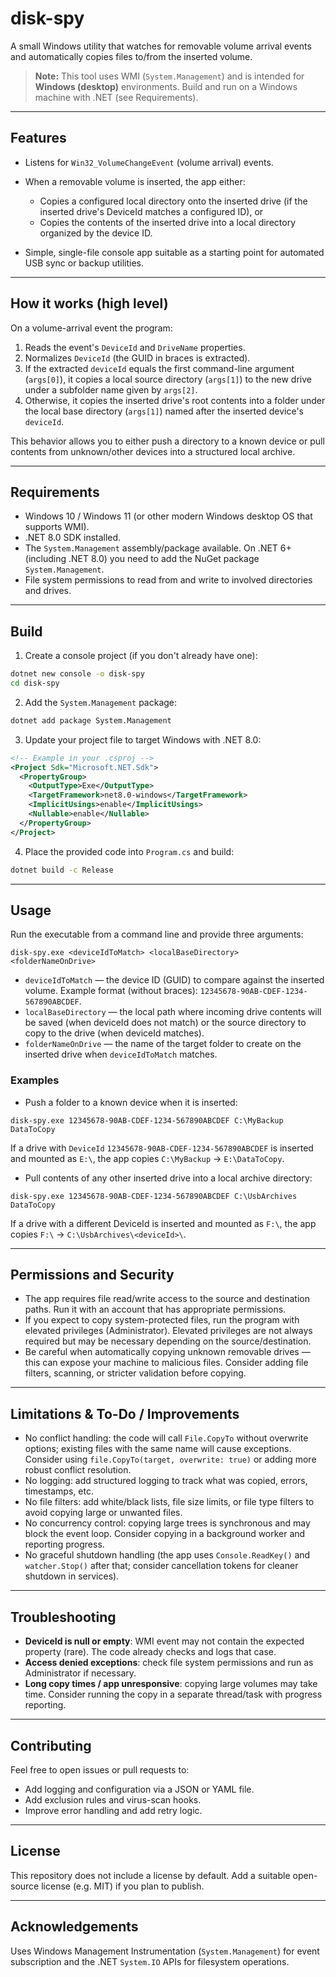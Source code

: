 # disk-spy

A small Windows utility that watches for removable volume arrival events and automatically copies files to/from the inserted volume.

> **Note:** This tool uses WMI (`System.Management`) and is intended for **Windows (desktop)** environments. Build and run on a Windows machine with .NET (see Requirements).

---

## Features

* Listens for `Win32_VolumeChangeEvent` (volume arrival) events.
* When a removable volume is inserted, the app either:

  * Copies a configured local directory onto the inserted drive (if the inserted drive's DeviceId matches a configured ID), or
  * Copies the contents of the inserted drive into a local directory organized by the device ID.
* Simple, single-file console app suitable as a starting point for automated USB sync or backup utilities.

---

## How it works (high level)

On a volume-arrival event the program:

1. Reads the event's `DeviceId` and `DriveName` properties.
2. Normalizes `DeviceId` (the GUID in braces is extracted).
3. If the extracted `deviceId` equals the first command-line argument (`args[0]`), it copies a local source directory (`args[1]`) to the new drive under a subfolder name given by `args[2]`.
4. Otherwise, it copies the inserted drive's root contents into a folder under the local base directory (`args[1]`) named after the inserted device's `deviceId`.

This behavior allows you to either push a directory to a known device or pull contents from unknown/other devices into a structured local archive.

---

## Requirements

* Windows 10 / Windows 11 (or other modern Windows desktop OS that supports WMI).
* .NET 8.0 SDK installed.
* The `System.Management` assembly/package available. On .NET 6+ (including .NET 8.0) you need to add the NuGet package `System.Management`.
* File system permissions to read from and write to involved directories and drives.

---

## Build

1. Create a console project (if you don't already have one):

```bash
dotnet new console -o disk-spy
cd disk-spy
```

2. Add the `System.Management` package:

```bash
dotnet add package System.Management
```

3. Update your project file to target Windows with .NET 8.0:

```xml
<!-- Example in your .csproj -->
<Project Sdk="Microsoft.NET.Sdk">
  <PropertyGroup>
    <OutputType>Exe</OutputType>
    <TargetFramework>net8.0-windows</TargetFramework>
    <ImplicitUsings>enable</ImplicitUsings>
    <Nullable>enable</Nullable>
  </PropertyGroup>
</Project>
```

4. Place the provided code into `Program.cs` and build:

```bash
dotnet build -c Release
```

---

## Usage

Run the executable from a command line and provide three arguments:

```text
disk-spy.exe <deviceIdToMatch> <localBaseDirectory> <folderNameOnDrive>
```

* `deviceIdToMatch` — the device ID (GUID) to compare against the inserted volume. Example format (without braces): `12345678-90AB-CDEF-1234-567890ABCDEF`.
* `localBaseDirectory` — the local path where incoming drive contents will be saved (when deviceId does not match) or the source directory to copy to the drive (when deviceId matches).
* `folderNameOnDrive` — the name of the target folder to create on the inserted drive when `deviceIdToMatch` matches.

### Examples

* Push a folder to a known device when it is inserted:

```text
disk-spy.exe 12345678-90AB-CDEF-1234-567890ABCDEF C:\MyBackup DataToCopy
```

If a drive with `DeviceId` `12345678-90AB-CDEF-1234-567890ABCDEF` is inserted and mounted as `E:\`, the app copies `C:\MyBackup` → `E:\DataToCopy`.

* Pull contents of any other inserted drive into a local archive directory:

```text
disk-spy.exe 12345678-90AB-CDEF-1234-567890ABCDEF C:\UsbArchives DataToCopy
```

If a drive with a different DeviceId is inserted and mounted as `F:\`, the app copies `F:\` → `C:\UsbArchives\<deviceId>\`.

---

## Permissions and Security

* The app requires file read/write access to the source and destination paths. Run it with an account that has appropriate permissions.
* If you expect to copy system-protected files, run the program with elevated privileges (Administrator). Elevated privileges are not always required but may be necessary depending on the source/destination.
* Be careful when automatically copying unknown removable drives — this can expose your machine to malicious files. Consider adding file filters, scanning, or stricter validation before copying.

---

## Limitations & To-Do / Improvements

* No conflict handling: the code will call `File.CopyTo` without overwrite options; existing files with the same name will cause exceptions. Consider using `file.CopyTo(target, overwrite: true)` or adding more robust conflict resolution.
* No logging: add structured logging to track what was copied, errors, timestamps, etc.
* No file filters: add white/black lists, file size limits, or file type filters to avoid copying large or unwanted files.
* No concurrency control: copying large trees is synchronous and may block the event loop. Consider copying in a background worker and reporting progress.
* No graceful shutdown handling (the app uses `Console.ReadKey()` and `watcher.Stop()` after that; consider cancellation tokens for cleaner shutdown in services).

---

## Troubleshooting

* **DeviceId is null or empty**: WMI event may not contain the expected property (rare). The code already checks and logs that case.
* **Access denied exceptions**: check file system permissions and run as Administrator if necessary.
* **Long copy times / app unresponsive**: copying large volumes may take time. Consider running the copy in a separate thread/task with progress reporting.

---

## Contributing

Feel free to open issues or pull requests to:

* Add logging and configuration via a JSON or YAML file.
* Add exclusion rules and virus-scan hooks.
* Improve error handling and add retry logic.

---

## License

This repository does not include a license by default. Add a suitable open-source license (e.g. MIT) if you plan to publish.

---

## Acknowledgements

Uses Windows Management Instrumentation (`System.Management`) for event subscription and the .NET `System.IO` APIs for filesystem operations.
